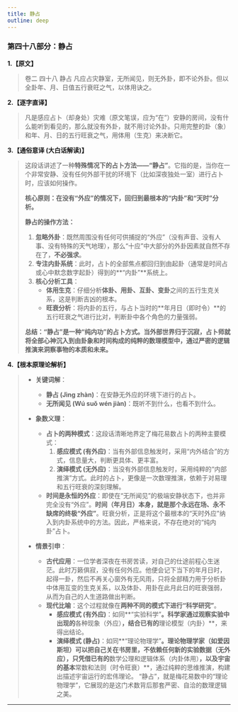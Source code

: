 ```yaml
---
title: 静占
outline: deep
---
```

  
### **第四十八部分：静占**

**1.【原文】**
> 卷二 四十八 静占
> 凡应占灾静室，无所闻见，则无外卦，即不论外卦。但以全卦年、月、日值五行衰旺之气，以体用诀之。

**2.【逐字直译】**
> 凡是感应占卜（却身处）灾难（原文笔误，应为“在”）安静的房间，没有什么能听到看见的，那么就没有外卦，就不用讨论外卦。只用完整的卦（象）和年、月、日的五行旺衰之气，用体用（生克）来决断它。

**3.【通俗意译 (大白话解读)】**
> 这段话讲述了一种**特殊情况下的占卜方法——“静占”**。它指的是，当你在一个非常安静、没有任何外部干扰的环境下（比如深夜独处一室）进行占卜时，应该如何操作。
> 
> **核心原则：在没有“外应”的情况下，回归到最根本的“内卦”和“天时”分析。**
> 
> **静占的操作方法：**
> 
> 1.  **忽略外卦**：既然周围没有任何可供捕捉的“外应”（没有声音、没有人事、没有特殊的天气地理），那么“十应”中大部分的外卦因素就自然不存在了，**不必强求**。
> 2.  **专注内卦系统**：此时，占卜的全部焦点都回归到由起卦（通常是时间占或心中默念数字起卦）得到的**“内卦”**系统上。
> 3.  **核心分析工具**：
>     *   **体用生克**：仔细分析**体卦、用卦、互卦、变卦**之间的五行生克关系，这是判断吉凶的根本。
>     *   **旺衰分析**：将内卦的五行，与占卜当时的**年月日（即时令）**的五行旺衰之气进行比对，判断卦中各个角色的力量强弱。
> 
> **总结：“静占”是一种“纯内功”的占卜方式。当外部世界归于沉寂，占卜师就将全部心神沉入到由卦象和时间构成的纯粹的数理模型中，通过严密的逻辑推演来洞察事物的本质和未来。**

**4.【根本原理论解析】**
> *   **关键词解**：
>     *   **静占 (Jìng zhàn)**：在安静无外应的环境下进行的占卜。
>     *   **无所闻见 (Wú suǒ wén jiàn)**：既听不到什么，也看不到什么。
> 
> *   **象数义理**：
>     *   **占卜的两种模式**：这段话清晰地界定了梅花易数占卜的两种主要模式：
>         1.  **感应模式 (有外应)**：当有外部信息触发时，采用“内外结合”的方式，信息量大，判断更具体、更丰富。
>         2.  **演绎模式 (无外应)**：当没有外部信息触发时，采用纯粹的“内部推演”方式。此时的占卜，更像是一次数理推演，依赖于对易理和五行旺衰的深刻理解。
>     *   **时间是永恒的外应**：即使在“无所闻见”的极端安静状态下，也并非完全没有“外应”。**时间（年月日）本身，就是那个永远在场、永不缺席的终极“外应”**。旺衰分析，正是将这个最根本的“天时外应”纳入到内卦系统中的方法。因此，严格来说，不存在绝对的“纯内卦”占卜。
> 
> *   **情景引申**：
>     *   **古代应用**：一位学者深夜在书房苦读，对自己的仕途前程心生迷茫。此时万籁俱寂，没有任何外应。他便会记下当下的年月日时，起得一卦，然后不再关心窗外有无风雨，只将全部精力用于分析卦中体用互变的生克关系，以及体卦、用卦在此月此日的旺衰强弱，从而为自己的人生道路做出判断。
>     *   **现代比喻**：这个过程就像在**两种不同的模式下进行“科学研究”**。
>         *   **感应模式 (有外应)**：如同**“实验科学”**。科学家通过观察实验中出现的**各种现象（外应）**，结合已有的**理论模型（内卦）**，来得出结论。
>         *   **演绎模式 (静占)**：如同**“理论物理学”**。理论物理学家（如爱因斯坦）可以把自己关在书房里，不依赖任何新的实验数据（无外应），只凭借已有的**数学公理和逻辑体系（内卦体用）**，以及宇宙的基本**常数和法则（时令旺衰）**，通过纯粹的思维推演，构建出描述宇宙运行的宏伟理论。
>         “静占”，就是梅花易数中的“理论物理学”，它展现的是这门术数背后那套严密、自洽的数理逻辑之美。

---

